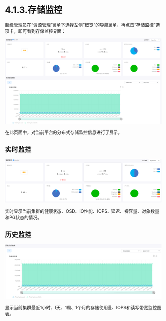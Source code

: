# 4.1.3.存储监控

超级管理员在“资源管理”菜单下选择左侧“概览”的导航菜单，再点击“存储监控”选项卡，即可看到存储监控界面：

![image-20210208152802169](ceph_monitor.assets/image-20210208152802169.png)

在此页面中，对当前平台的分布式存储监控信息进行了展示。

## 实时监控

![image-20210208152947592](ceph_monitor.assets/image-20210208152947592.png)

实时显示当前集群的健康状态、OSD、IO性能、IOPS、延迟、裸容量、对象数量和PG状态的情况。

## 历史监控

![image-20210208153055783](ceph_monitor.assets/image-20210208153055783.png)

显示当前集群最近1小时、1天、1周、1个月的存储使用量、IOPS和读写带宽监控图表。

